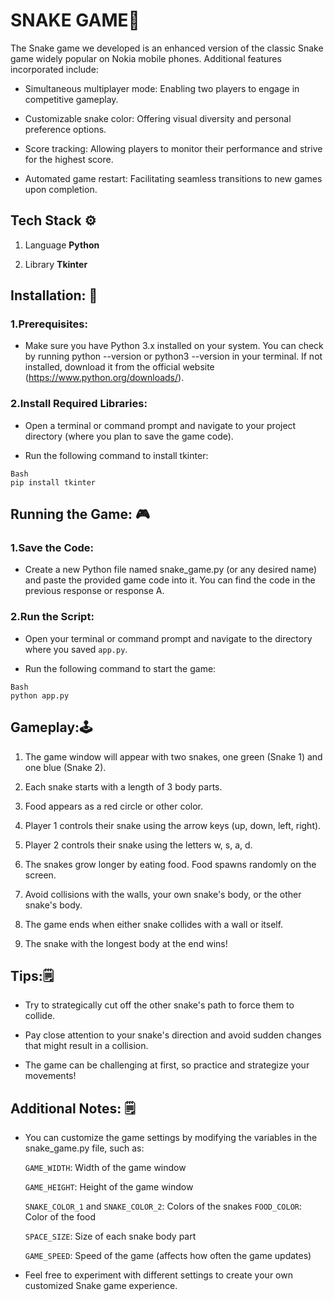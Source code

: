 
# SNAKE GAME🐍

The Snake game we developed is an enhanced version of the classic Snake game widely popular on Nokia mobile phones. Additional features incorporated include:

- Simultaneous multiplayer mode: Enabling two players to engage in competitive gameplay.

- Customizable snake color: Offering visual diversity and personal preference options.

- Score tracking: Allowing players to monitor their performance and strive for the highest score.
- Automated game restart: Facilitating seamless transitions to new games upon completion.

## Tech Stack ⚙️
1. Language 
**Python**

2. Library 
**Tkinter**

## Installation: 💾
### 1.Prerequisites:
- Make sure you have Python 3.x installed on your system. You can check by running python --version or python3 --version in your terminal. If not installed, download it from the official website (https://www.python.org/downloads/).

### 2.Install Required Libraries:
- Open a terminal or command prompt and navigate to your project directory (where you plan to save the game code).

- Run the following command to install tkinter:

```
Bash
pip install tkinter
```
## Running the Game: 🎮

### 1.Save the Code:
- Create a new Python file named snake_game.py (or any desired name) and paste the provided game code into it. You can find the code in the previous response or response A.

### 2.Run the Script:

- Open your terminal or command prompt and navigate to the directory where you saved `app.py`.

- Run the following command to start the game:
```
Bash
python app.py
```

## Gameplay:🕹️
1. The game window will appear with two snakes, one green (Snake 1) and one blue (Snake 2).

2. Each snake starts with a length of 3 body parts.

3. Food appears as a red circle or other color.

4. Player 1 controls their snake using the arrow keys (up, down, left, right).

5. Player 2 controls their snake using the letters w, s, a, d.

6. The snakes grow longer by eating food. Food spawns randomly on the screen.

7. Avoid collisions with the walls, your own snake's body, or the other snake's body.

8. The game ends when either snake collides with a wall or itself.

9. The snake with the longest body at the end wins!

## Tips:🗒️

- Try to strategically cut off the other snake's path to force them to collide.

- Pay close attention to your snake's direction and avoid sudden changes that might result in a collision.

- The game can be challenging at first, so practice and strategize your movements!

## Additional Notes: 🗒️

- You can customize the game settings by modifying the variables in the snake_game.py file, such as:
    
    `GAME_WIDTH`: Width of the game window

    `GAME_HEIGHT`: Height of the game window

    `SNAKE_COLOR_1` and `SNAKE_COLOR_2`: Colors of the snakes
    `FOOD_COLOR`: Color of the food

    `SPACE_SIZE`: Size of each snake body part

    `GAME_SPEED`: Speed of the game (affects how often the game updates)

- Feel free to experiment with different settings to create your own customized Snake game experience.



